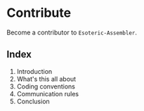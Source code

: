 # Contribute
Become a contributor to `Esoteric-Assembler`.

## Index
1. Introduction
2. What's this all about
3. Coding conventions
4. Communication rules
5. Conclusion

## 